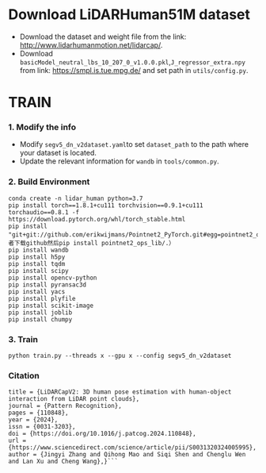 # Download LiDARHuman51M dataset
- Download the dataset and weight file from the link: http://www.lidarhumanmotion.net/lidarcap/.
- Download `basicModel_neutral_lbs_10_207_0_v1.0.0.pkl`,`J_regressor_extra.npy` from link: https://smpl.is.tue.mpg.de/
and set path in `utils/config.py`.

# TRAIN 
### 1. Modify the info
- Modify `segv5_dn_v2dataset.yaml`to set `dataset_path` to the path where your dataset is located.
- Update the relevant information for `wandb` in `tools/common.py`.
### 2. Build Environment
```
conda create -n lidar_human python=3.7
pip install torch==1.8.1+cu111 torchvision==0.9.1+cu111 torchaudio==0.8.1 -f https://download.pytorch.org/whl/torch_stable.html
pip install "git+git://github.com/erikwijmans/Pointnet2_PyTorch.git#egg=pointnet2_ops&subdirectory=pointnet2_ops_lib"（或者下载github然后pip install pointnet2_ops_lib/.）
pip install wandb
pip install h5py
pip install tqdm
pip install scipy
pip install opencv-python
pip install pyransac3d
pip install yacs
pip install plyfile
pip install scikit-image
pip install joblib
pip install chumpy
```

### 3. Train 
```
python train.py --threads x --gpu x --config segv5_dn_v2dataset
```


### Citation
```@article{ZHANG2024110848,
title = {LiDARCapV2: 3D human pose estimation with human-object interaction from LiDAR point clouds},
journal = {Pattern Recognition},
pages = {110848},
year = {2024},
issn = {0031-3203},
doi = {https://doi.org/10.1016/j.patcog.2024.110848},
url = {https://www.sciencedirect.com/science/article/pii/S0031320324005995},
author = {Jingyi Zhang and Qihong Mao and Siqi Shen and Chenglu Wen and Lan Xu and Cheng Wang},}```